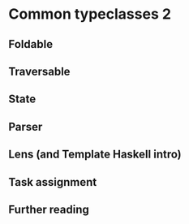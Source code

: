 # Common typeclasses 2

## Foldable

## Traversable

## State

## Parser

## Lens (and Template Haskell intro)

## Task assignment

## Further reading
